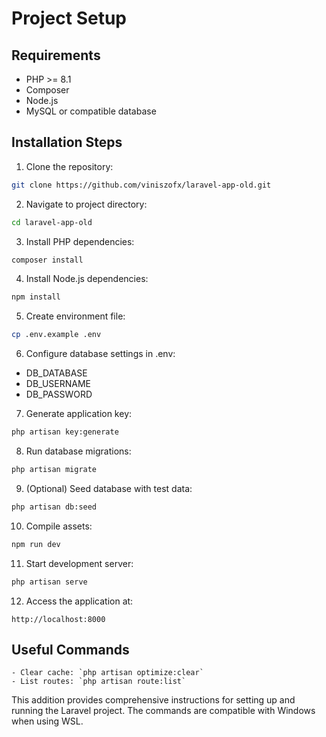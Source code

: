 # Project Setup

## Requirements
- PHP >= 8.1
- Composer
- Node.js
- MySQL or compatible database

## Installation Steps

1. Clone the repository:
```bash
git clone https://github.com/viniszofx/laravel-app-old.git
```

2. Navigate to project directory:
```bash
cd laravel-app-old
```

3. Install PHP dependencies:
```bash
composer install
```

4. Install Node.js dependencies:
```bash
npm install
```

5. Create environment file:
```bash
cp .env.example .env
```

6. Configure database settings in .env:
- DB_DATABASE
- DB_USERNAME
- DB_PASSWORD

7. Generate application key:
```bash
php artisan key:generate
```

8. Run database migrations:
```bash
php artisan migrate
```

9. (Optional) Seed database with test data:
```bash
php artisan db:seed
```

10. Compile assets:
```bash
npm run dev
```

11. Start development server:
```bash
php artisan serve
```

12. Access the application at:
```
http://localhost:8000
```

## Useful Commands
```
- Clear cache: `php artisan optimize:clear`
- List routes: `php artisan route:list`
```

This addition provides comprehensive instructions for setting up and running the Laravel project. The commands are compatible with Windows when using WSL.